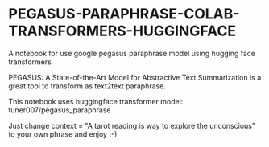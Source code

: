 # PEGASUS-PARAPHRASE-COLAB-TRANSFORMERS-HUGGINGFACE
A notebook for use google pegasus paraphrase model using hugging face transformers

PEGASUS: A State-of-the-Art Model for Abstractive Text Summarization is a great tool to transform as text2text paraphrase.

This notebook uses huggingface transformer model: tuner007/pegasus_paraphrase

Just change context = "A tarot reading is way to explore the unconscious" to your own phrase and enjoy :-)
